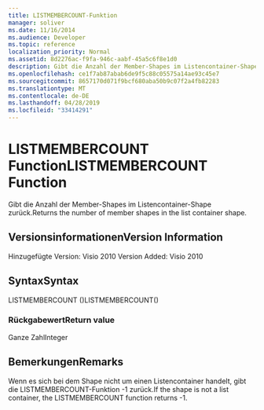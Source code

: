 ```yaml
---
title: LISTMEMBERCOUNT-Funktion
manager: soliver
ms.date: 11/16/2014
ms.audience: Developer
ms.topic: reference
localization_priority: Normal
ms.assetid: 8d2276ac-f9fa-946c-aabf-45a5c6f8e1d0
description: Gibt die Anzahl der Member-Shapes im Listencontainer-Shape zurück.
ms.openlocfilehash: ce1f7ab87abab6de9f5c88c05575a14ae93c45e7
ms.sourcegitcommit: 8657170d071f9bcf680aba50b9c07f2a4fb82283
ms.translationtype: MT
ms.contentlocale: de-DE
ms.lasthandoff: 04/28/2019
ms.locfileid: "33414291"
---
```

# <a name="listmembercount-function"></a><span data-ttu-id="14b2d-103">LISTMEMBERCOUNT Function</span><span class="sxs-lookup"><span data-stu-id="14b2d-103">LISTMEMBERCOUNT Function</span></span>

<span data-ttu-id="14b2d-104">Gibt die Anzahl der Member-Shapes im Listencontainer-Shape zurück.</span><span class="sxs-lookup"><span data-stu-id="14b2d-104">Returns the number of member shapes in the list container shape.</span></span>
  
## <a name="version-information"></a><span data-ttu-id="14b2d-105">Versionsinformationen</span><span class="sxs-lookup"><span data-stu-id="14b2d-105">Version Information</span></span>

<span data-ttu-id="14b2d-106">Hinzugefügte Version: Visio 2010
</span><span class="sxs-lookup"><span data-stu-id="14b2d-106">Version Added: Visio 2010</span></span> 
  
## <a name="syntax"></a><span data-ttu-id="14b2d-107">Syntax</span><span class="sxs-lookup"><span data-stu-id="14b2d-107">Syntax</span></span>

<span data-ttu-id="14b2d-108">LISTMEMBERCOUNT ()</span><span class="sxs-lookup"><span data-stu-id="14b2d-108">LISTMEMBERCOUNT()</span></span>
  
### <a name="return-value"></a><span data-ttu-id="14b2d-109">Rückgabewert</span><span class="sxs-lookup"><span data-stu-id="14b2d-109">Return value</span></span>

<span data-ttu-id="14b2d-110">Ganze Zahl</span><span class="sxs-lookup"><span data-stu-id="14b2d-110">Integer</span></span>
  
## <a name="remarks"></a><span data-ttu-id="14b2d-111">Bemerkungen</span><span class="sxs-lookup"><span data-stu-id="14b2d-111">Remarks</span></span>

<span data-ttu-id="14b2d-112">Wenn es sich bei dem Shape nicht um einen Listencontainer handelt, gibt die LISTMEMBERCOUNT-Funktion -1 zurück.</span><span class="sxs-lookup"><span data-stu-id="14b2d-112">If the shape is not a list container, the LISTMEMBERCOUNT function returns -1.</span></span>
  

